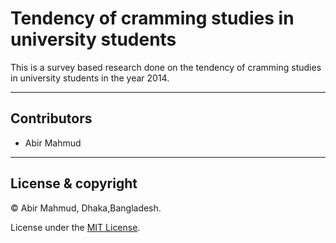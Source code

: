 # Tendency of cramming studies in university students

This is a survey based research done on the tendency of cramming studies in university students in the year 2014.

---

## Contributors

- Abir Mahmud

---

## License & copyright

© Abir Mahmud, Dhaka,Bangladesh.

License under the [MIT License](LICENSE).



